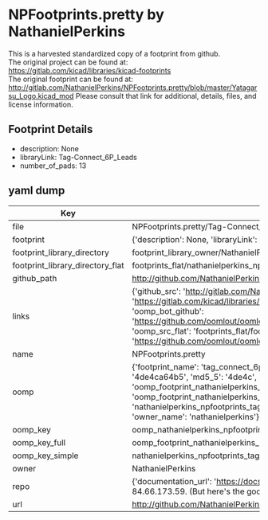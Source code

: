 # NPFootprints.pretty by NathanielPerkins  
This is a harvested standardized copy of a footprint from github.  
The original project can be found at:  
https://gitlab.com/kicad/libraries/kicad-footprints  
The original footprint can be found at:
http://gitlab.com/NathanielPerkins/NPFootprints.pretty/blob/master/Yatagarsu_Logo.kicad_mod
Please consult that link for additional, details, files, and license information.  
## Footprint Details
* description: None  
* libraryLink: Tag-Connect_6P_Leads  
* number_of_pads: 13  
## yaml dump  
| Key | Value |  
| --- | --- |  
| file | NPFootprints.pretty/Tag-Connect_6P_Leads.kicad_mod |  
| footprint | {'description': None, 'libraryLink': 'Tag-Connect_6P_Leads', 'number_of_pads': 13} |  
| footprint_library_directory | footprint_library_owner/NathanielPerkins_NPFootprints.pretty |  
| footprint_library_directory_flat | footprints_flat/nathanielperkins_npfootprints_tag_connect_6p_leads/working |  
| github_path | http://github.com/NathanielPerkins/NPFootprints.pretty/blob/master/Tag-Connect_6P_Leads.kicad_mod |  
| links | {'github_src': 'http://gitlab.com/NathanielPerkins/NPFootprints.pretty/blob/master/Yatagarsu_Logo.kicad_mod', 'github_src_repo': 'https://gitlab.com/kicad/libraries/kicad-footprints', 'oomp_bot': 'footprints/nathanielperkins_npfootprints_tag_connect_6p_leads/working', 'oomp_bot_github': 'https://github.com/oomlout/oomlout_oomp_footprint_bot/tree/main/footprints/nathanielperkins_npfootprints_tag_connect_6p_leads/working', 'oomp_src_flat': 'footprints_flat/footprints_flat/nathanielperkins_npfootprints_tag_connect_6p_leads/working', 'oomp_src_flat_github': 'https://github.com/oomlout/oomlout_oomp_footprint_src/tree/main/footprints_flat/nathanielperkins_npfootprints_tag_connect_6p_leads/working'} |  
| name | NPFootprints.pretty |  
| oomp | {'footprint_name': 'tag_connect_6p_leads', 'library_name': 'npfootprints', 'md5': '4de4ca64b58b392da22acfc84281ba2d', 'md5_10': '4de4ca64b5', 'md5_5': '4de4c', 'md5_6': '4de4ca', 'oomp_key': 'oomp_nathanielperkins_npfootprints_tag_connect_6p_leads', 'oomp_key_extra': 'oomp_footprint_nathanielperkins_npfootprints_tag_connect_6p_leads', 'oomp_key_full': 'oomp_footprint_nathanielperkins_npfootprints_tag_connect_6p_leads_4de4ca', 'oomp_key_simple': 'nathanielperkins_npfootprints_tag_connect_6p_leads', 'original_filename': 'NPFootprints.pretty/Tag-Connect_6P_Leads.kicad_mod', 'owner_name': 'nathanielperkins'} |  
| oomp_key | oomp_nathanielperkins_npfootprints_tag_connect_6p_leads |  
| oomp_key_full | oomp_footprint_nathanielperkins_npfootprints_tag_connect_6p_leads |  
| oomp_key_simple | nathanielperkins_npfootprints_tag_connect_6p_leads |  
| owner | NathanielPerkins |  
| repo | {'documentation_url': 'https://docs.github.com/rest/overview/resources-in-the-rest-api#rate-limiting', 'message': "API rate limit exceeded for 84.66.173.59. (But here's the good news: Authenticated requests get a higher rate limit. Check out the documentation for more details.)"} |  
| url | http://github.com/NathanielPerkins/NPFootprints.pretty |  

